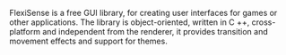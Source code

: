 FlexiSense is a free GUI library, for creating user interfaces for games or other applications. The library is object-oriented, written in C ++, cross-platform and independent from the renderer, it provides transition and movement effects and support for themes.
